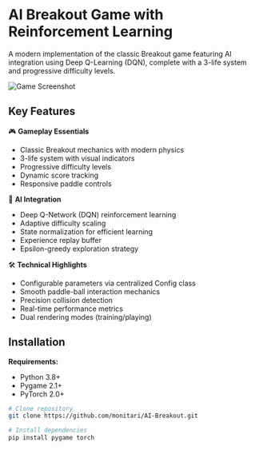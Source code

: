 # AI Breakout Game with Reinforcement Learning

A modern implementation of the classic Breakout game featuring AI integration using Deep Q-Learning (DQN), complete with a 3-life system and progressive difficulty levels.

![Game Screenshot](https://github.com/user-attachments/assets/7c30a081-645c-45c7-b60b-91e377ff8379)

## Key Features

🎮 **Gameplay Essentials**
- Classic Breakout mechanics with modern physics
- 3-life system with visual indicators
- Progressive difficulty levels
- Dynamic score tracking
- Responsive paddle controls

🤖 **AI Integration**
- Deep Q-Network (DQN) reinforcement learning
- Adaptive difficulty scaling
- State normalization for efficient learning
- Experience replay buffer
- Epsilon-greedy exploration strategy

🛠 **Technical Highlights**
- Configurable parameters via centralized Config class
- Smooth paddle-ball interaction mechanics
- Precision collision detection
- Real-time performance metrics
- Dual rendering modes (training/playing)

## Installation

**Requirements:**
- Python 3.8+
- Pygame 2.1+
- PyTorch 2.0+

```bash
# Clone repository
git clone https://github.com/monitari/AI-Breakout.git

# Install dependencies
pip install pygame torch